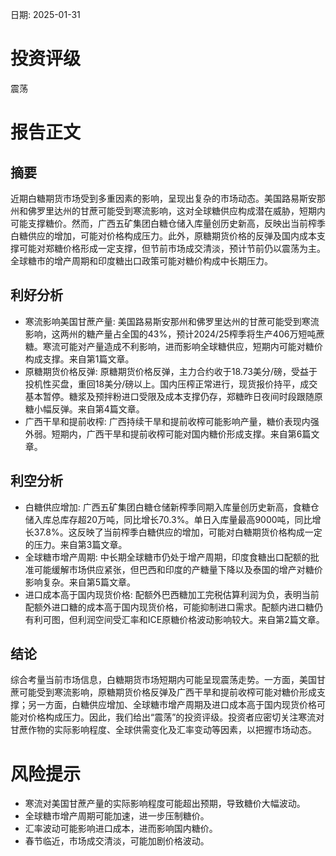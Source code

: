 
日期: 2025-01-31

# 投资评级

震荡

# 报告正文

## 摘要

近期白糖期货市场受到多重因素的影响，呈现出复杂的市场动态。美国路易斯安那州和佛罗里达州的甘蔗可能受到寒流影响，这对全球糖供应构成潜在威胁，短期内可能支撑糖价。然而，广西五矿集团白糖仓储入库量创历史新高，反映出当前榨季白糖供应的增加，可能对价格构成压力。此外，原糖期货价格的反弹及国内成本支撑可能对郑糖价格形成一定支撑，但节前市场成交清淡，预计节前仍以震荡为主。全球糖市的增产周期和印度糖出口政策可能对糖价构成中长期压力。

## 利好分析

* 寒流影响美国甘蔗产量: 美国路易斯安那州和佛罗里达州的甘蔗可能受到寒流影响，这两州的糖产量占全国的43%，预计2024/25榨季将生产406万短吨蔗糖。寒流可能对产量造成不利影响，进而影响全球糖供应，短期内可能对糖价构成支撑。来自第1篇文章。
* 原糖期货价格反弹: 原糖期货价格反弹，主力合约收于18.73美分/磅，受益于投机性买盘，重回18美分/磅以上。国内压榨正常进行，现货报价持平，成交基本暂停。糖浆及预拌粉进口受限及成本支撑仍存，郑糖昨日夜间时段跟随原糖小幅反弹。来自第4篇文章。
* 广西干旱和提前收榨: 广西持续干旱和提前收榨可能影响产量，糖价表现内强外弱。短期内，广西干旱和提前收榨可能对国内糖价形成支撑。来自第6篇文章。

## 利空分析

* 白糖供应增加: 广西五矿集团白糖仓储新榨季同期入库量创历史新高，食糖仓储入库总库存超20万吨，同比增长70.3%。单日入库量最高9000吨，同比增长37.8%。这反映了当前榨季白糖供应的增加，可能对白糖期货价格构成一定的压力。来自第3篇文章。
* 全球糖市增产周期: 中长期全球糖市仍处于增产周期，印度食糖出口配额的批准可能缓解市场供应紧张，但巴西和印度的产糖量下降以及泰国的增产对糖价影响复杂。来自第5篇文章。
* 进口成本高于国内现货价格: 配额外巴西糖加工完税估算利润为负，表明当前配额外进口糖的成本高于国内现货价格，可能抑制进口需求。配额内进口糖仍有利可图，但利润空间受汇率和ICE原糖价格波动影响较大。来自第2篇文章。

## 结论

综合考量当前市场信息，白糖期货市场短期内可能呈现震荡走势。一方面，美国甘蔗可能受到寒流影响，原糖期货价格反弹及广西干旱和提前收榨可能对糖价形成支撑；另一方面，白糖供应增加、全球糖市增产周期及进口成本高于国内现货价格可能对价格构成压力。因此，我们给出“震荡”的投资评级。投资者应密切关注寒流对甘蔗作物的实际影响程度、全球供需变化及汇率变动等因素，以把握市场动态。

# 风险提示

* 寒流对美国甘蔗产量的实际影响程度可能超出预期，导致糖价大幅波动。
* 全球糖市增产周期可能加速，进一步压制糖价。
* 汇率波动可能影响进口成本，进而影响国内糖价。
* 春节临近，市场成交清淡，可能加剧价格波动。
